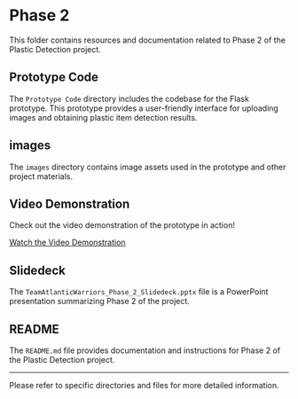 # Phase 2

This folder contains resources and documentation related to Phase 2 of the Plastic Detection project.

## Prototype Code

The `Prototype Code` directory includes the codebase for the Flask prototype. This prototype provides a user-friendly interface for uploading images and obtaining plastic item detection results.

## images

The `images` directory contains image assets used in the prototype and other project materials.

## Video Demonstration

Check out the video demonstration of the prototype in action!

[Watch the Video Demonstration](https://github.com/TheNobody-12/Plastic-Detection-Reva/assets/75840118/48a84321-9a99-43fb-99bc-6829b64c2da1)

## Slidedeck

The `TeamAtlanticWarriors_Phase_2_Slidedeck.pptx` file is a PowerPoint presentation summarizing Phase 2 of the project.

## README

The `README.md` file provides documentation and instructions for Phase 2 of the Plastic Detection project.

---

Please refer to specific directories and files for more detailed information.

